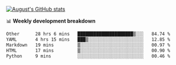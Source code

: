 
[![August's GitHub stats](https://github-readme-stats.vercel.app/api?username=zou-weidong&show_icons=true&theme=radical)](https://github.com/zou-weidong)


📊 **Weekly development breakdown**
<!--START_SECTION:waka-->

```txt
Other      28 hrs 6 mins   █████████████████████▒░░░   84.74 %
YAML       4 hrs 15 mins   ███▒░░░░░░░░░░░░░░░░░░░░░   12.85 %
Markdown   19 mins         ▒░░░░░░░░░░░░░░░░░░░░░░░░   00.97 %
HTML       17 mins         ▒░░░░░░░░░░░░░░░░░░░░░░░░   00.90 %
Python     9 mins          ░░░░░░░░░░░░░░░░░░░░░░░░░   00.46 %
```

<!--END_SECTION:waka-->
